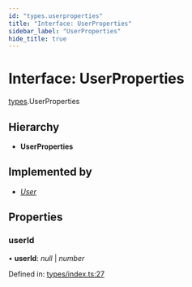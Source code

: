 ```yaml
---
id: "types.userproperties"
title: "Interface: UserProperties"
sidebar_label: "UserProperties"
hide_title: true
---
```


# Interface: UserProperties

[types](../modules/types.md).UserProperties

## Hierarchy

* **UserProperties**

## Implemented by

* [*User*](../classes/index.user.md)

## Properties

### userId

• **userId**: *null* \| *number*

Defined in: [types/index.ts:27](https://github.com/wamburu/fpl-ts/blob/3b599ec/src/types/index.ts#L27)
